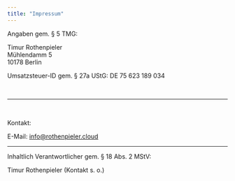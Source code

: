 ```yaml
---
title: "Impressum"
---
```

Angaben gem. § 5 TMG:
 

Timur Rothenpieler  
Mühlendamm 5  
10178 Berlin  

 

Umsatzsteuer-ID gem. § 27a UStG: DE 75 623 189 034

 
<br>

---

<br>

Kontakt:

E-Mail: info@rothenpieler.cloud

---


Inhaltlich Verantwortlicher gem. § 18 Abs. 2 MStV:

Timur Rothenpieler (Kontakt s. o.)
